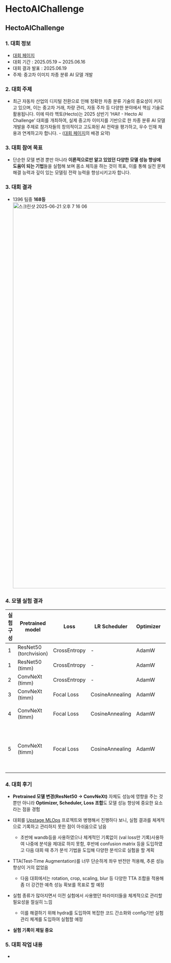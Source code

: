 # HectoAIChallenge

## HectoAIChallenge

### 1. 대회 정보

 - [대회 페이지](https://dacon.io/competitions/official/236493/overview/description)
 - 대회 기간 : 2025.05.19 ~ 2025.06.16
 - 대회 결과 발표 : 2025.06.19
 - 주제: 중고차 이미지 차종 분류 AI 모델 개발

### 2. 대회 주제
 - 최근 자동차 산업의 디지털 전환으로 인해 정확한 차종 분류 기술의 중요성이 커지고 있으며, 이는 중고차 거래, 차량 관리, 자동 주차 등 다양한 분야에서 핵심 기술로 활용됩니다. 이에 따라 헥토(Hecto)는 2025 상반기 'HAI! - Hecto AI Challenge' 대회를 개최하여, 실제 중고차 이미지를 기반으로 한 차종 분류 AI 모델 개발을 주제로 참가자들의 창의적이고 고도화된 AI 전략을 평가하고, 우수 인재 채용과 연계하고자 합니다. - ([대회 페이지](https://dacon.io/competitions/official/236493/overview/description)의 배경 요약) 

### 3. 대회 참여 목표
 - 단순한 모델 변경 뿐만 아니라 **이론적으로만 알고 있었던 다양한 모델 성능 향상에 도움이 되는 기법**들을 실험해 보며 몸소 체득을 하는 것이 목표, 이를 통해 실전 문제 해결 능력과 깊이 있는 모델링 전략 능력을 향상시키고자 합니다.

### 3. 대회 결과
 - 1396 팀중 **168등**
   <img width="1207" alt="스크린샷 2025-06-21 오후 7 16 06" src="https://github.com/user-attachments/assets/3c340a77-62e7-4af2-8783-ba8c057bc5b2" />

### 4. 모델 실험 결과

| 실험 구성 | Pretrained model | Loss | LR Scheduler | Optimizer | 기타 기법 | Score (Log Loss) |
|-----------|--------------------|-------------|-------------------|------------|------------------------|------------------|
| 1 | ResNet50 (torchvision)   | CrossEntropy | -                 | AdamW     | -                      | **0.319**        |
| 1 | ResNet50 (timm)          | CrossEntropy | -                 | AdamW     | -                      | **0.317**        |
| 2 | ConvNeXt (timm)          | CrossEntropy | -                 | AdamW     | -                      | **0.251**        |
| 3 | ConvNeXt (timm)          | Focal Loss   | CosineAnnealing   | AdamW     | -                      | **0.195**        |
| 4 | ConvNeXt (timm)          | Focal Loss   | CosineAnnealing   | AdamW     | EMA                    | **0.185 (최종 제출)** |
| 5 | ConvNeXt (timm)          | Focal Loss   | CosineAnnealing   | AdamW     | EMA, kfold Ensemble    | **0.172 (대회 종료 후 추가 실험)*** |


### 4. 대회 후기
 - **Pretrained 모델 변경(ResNet50 → ConvNeXt)** 자체도 성능에 영향을 주는 것 뿐만 아니라 **Optimizer, Scheduler, Loss 조합**도 모델 성능 향상에 중요한 요소라는 점을 경험

 - 대회를 [Upstage MLOps](https://github.com/LMWoo/UpstageAILab_13/tree/master/MLOps) 프로젝트와 병행해서 진행하다 보니, 실험 결과를 체계적으로 기록하고 관리하지 못한 점이 아쉬움으로 남음
   - 초반에 wandb등을 사용하였으나 체계적인 기록없이 (val loss만 기록)사용하여 나중에 분석을 제대로 하지 못함, 후반에 confusion matrix 등을 도입하였고 다음 대회 때 추가 분석 기법을 도입해 다양한 분석으로 실험을 할 계획

 - TTA(Test-Time Augmentation)를 너무 단순하게 좌우 반전만 적용해, 추론 성능 향상이 거의 없었음
   - 다음 대회에서는 rotation, crop, scaling, blur 등 다양한 TTA 조합을 적용해 좀 더 강건한 예측 성능 확보를 목표로 할 예정

 - 실험 종류가 많아지면서 이전 실험에서 사용했던 파라미터들을 체계적으로 관리할 필요성을 절실히 느낌
   - 이를 해결하기 위해 hydra를 도입하여 복잡한 코드 간소화와 config기반 실험 관리 체계를 도입하여 실험할 예정

 - **실험 기록이 제일 중요**
  
### 5. 대회 작업 내용
 - 
